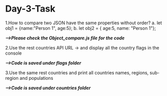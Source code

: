 # Day-3-Task

1.How to compare two JSON have the same properties without order?
a. let obj1 = {name:"Person 1", age:5};
b. let obj2 = { age:5, name: "Person 1"};

***-->Please check the Object_compare.js file for the code***

2.Use the rest countries API URL -> and display all the country flags in the console

 ***-->Code is saved under flags folder***

3.Use the same rest countries and print all countries names, regions, sub-region and populations

***-->Code is saved under countries folder***
